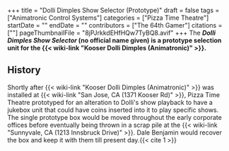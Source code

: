 +++
title = "Dolli Dimples Show Selector (Prototype)"
draft = false
tags = ["Animatronic Control Systems"]
categories = ["Pizza Time Theatre"]
startDate = ""
endDate = ""
contributors = ["The 64th Gamer"]
citations = [""]
pageThumbnailFile = "8jPJrkkdEHfHQw7TyBQ8.avif"
+++
The ***Dolli Dimples Show Selector* (no official name given) is a prototype selection unit for the {{< wiki-link "Kooser Dolli Dimples (Animatronic)" >}}.**

## History

Shortly after {{< wiki-link "Kooser Dolli Dimples (Animatronic)" >}} was installed at {{< wiki-link "San Jose, CA (1371 Kooser Rd)" >}}, Pizza Time Theatre prototyped for an alteration to Dolli's show playback to have a jukebox unit that could have coins inserted into it to play specific shows. The single prototype box would be moved throughout the early corporate offices before eventually being thrown in a scrap pile at the {{< wiki-link "Sunnyvale, CA (1213 Innsbruck Drive)" >}}. Dale Benjamin would recover the box and keep it with them till present day.{{< cite 1 >}}
